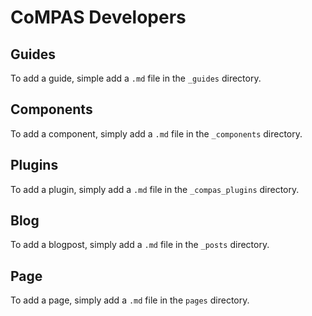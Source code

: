 # CoMPAS Developers


## Guides
To add a guide, simple add a `.md` file in the `_guides` directory.

## Components
To add a component, simply add a `.md` file in the `_components` directory.

## Plugins
To add a plugin, simply add a `.md` file in the `_compas_plugins` directory.

## Blog
To add a blogpost, simply add a `.md` file in the `_posts` directory.

## Page
To add a page, simply add a `.md` file in the `pages` directory.